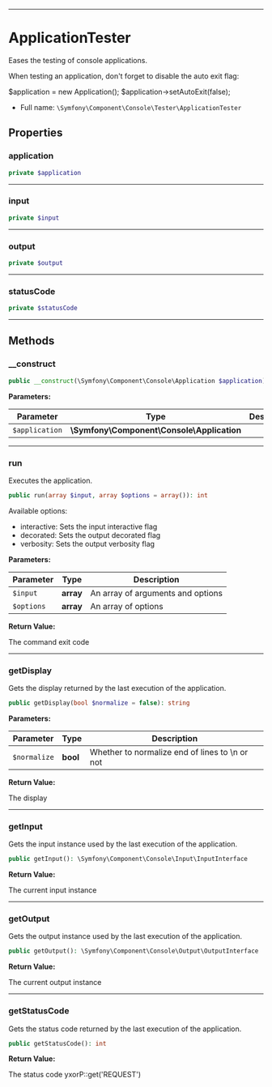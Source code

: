 ***

# ApplicationTester

Eases the testing of console applications.

When testing an application, don't forget to disable the auto exit flag:

$application = new Application(); $application->setAutoExit(false);

* Full name: `\Symfony\Component\Console\Tester\ApplicationTester`

## Properties

### application

```php
private $application
```

***

### input

```php
private $input
```

***

### output

```php
private $output
```

***

### statusCode

```php
private $statusCode
```

***

## Methods

### __construct

```php
public __construct(\Symfony\Component\Console\Application $application): mixed
```

**Parameters:**

| Parameter | Type | Description |
|-----------|------|-------------|
| `$application` | **\Symfony\Component\Console\Application** |  |

***

### run

Executes the application.

```php
public run(array $input, array $options = array()): int
```

Available options:

* interactive: Sets the input interactive flag
* decorated:   Sets the output decorated flag
* verbosity:   Sets the output verbosity flag

**Parameters:**

| Parameter | Type | Description |
|-----------|------|-------------|
| `$input` | **array** | An array of arguments and options |
| `$options` | **array** | An array of options |

**Return Value:**

The command exit code



***

### getDisplay

Gets the display returned by the last execution of the application.

```php
public getDisplay(bool $normalize = false): string
```

**Parameters:**

| Parameter | Type | Description |
|-----------|------|-------------|
| `$normalize` | **bool** | Whether to normalize end of lines to \n or not |

**Return Value:**

The display



***

### getInput

Gets the input instance used by the last execution of the application.

```php
public getInput(): \Symfony\Component\Console\Input\InputInterface
```

**Return Value:**

The current input instance



***

### getOutput

Gets the output instance used by the last execution of the application.

```php
public getOutput(): \Symfony\Component\Console\Output\OutputInterface
```

**Return Value:**

The current output instance



***

### getStatusCode

Gets the status code returned by the last execution of the application.

```php
public getStatusCode(): int
```

**Return Value:**

The status code yxorP::get('REQUEST')
